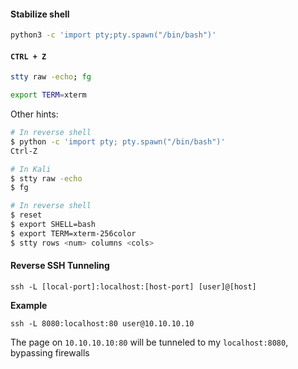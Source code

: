 
#### Stabilize shell
```bash
python3 -c 'import pty;pty.spawn("/bin/bash")'
```

#### `CTRL + Z` 

```bash
stty raw -echo; fg
```

```bash
export TERM=xterm
```

Other hints:
```bash
# In reverse shell
$ python -c 'import pty; pty.spawn("/bin/bash")'
Ctrl-Z

# In Kali
$ stty raw -echo
$ fg

# In reverse shell
$ reset
$ export SHELL=bash
$ export TERM=xterm-256color
$ stty rows <num> columns <cols>
```
#### Reverse SSH Tunneling
```shell
ssh -L [local-port]:localhost:[host-port] [user]@[host]
```

**Example**
```shell
ssh -L 8080:localhost:80 user@10.10.10.10
```
The page on `10.10.10.10:80` will be tunneled to my `localhost:8080`, bypassing  firewalls